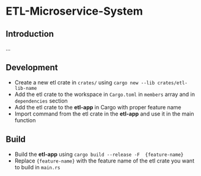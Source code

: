 # ETL-Microservice-System

## Introduction
...

## Development
- Create a new etl crate in `crates/` using `cargo new --lib crates/etl-lib-name`
- Add the etl crate to the workspace in `Cargo.toml` in `members` array and in `dependencies` section
- Add the etl crate to the **etl-app** in Cargo with proper feature name
- Import command from the etl crate in the **etl-app** and use it in the main function


## Build
- Build the **etl-app** using `cargo build --release -F  {feature-name}`
- Replace `{feature-name}` with the feature name of the etl crate you want to build in `main.rs`
